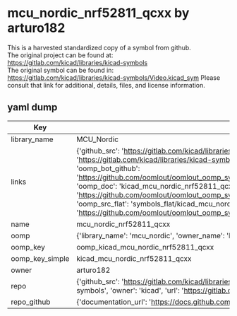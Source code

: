 # mcu_nordic_nrf52811_qcxx by arturo182  
This is a harvested standardized copy of a symbol from github.  
The original project can be found at:  
https://gitlab.com/kicad/libraries/kicad-symbols  
The original symbol can be found in:
https://gitlab.com/kicad/libraries/kicad-symbols/Video.kicad_sym
Please consult that link for additional, details, files, and license information.  
## yaml dump  
| Key | Value |  
| --- | --- |  
| library_name | MCU_Nordic |  
| links | {'github_src': 'https://gitlab.com/kicad/libraries/kicad-symbols/Video.kicad_sym', 'github_src_repo': 'https://gitlab.com/kicad/libraries/kicad-symbols', 'oomp_bot': 'kicad_mcu_nordic_nrf52811_qcxx/working', 'oomp_bot_github': 'https://github.com/oomlout/oomlout_oomp_symbol_bot/tree/main/kicad_mcu_nordic_nrf52811_qcxx/working', 'oomp_doc': 'kicad_mcu_nordic_nrf52811_qcxx/working', 'oomp_doc_github': 'https://github.com/oomlout/oomlout_oomp_symbol_doc/tree/main/kicad_mcu_nordic_nrf52811_qcxx/working', 'oomp_src_flat': 'symbols_flat/kicad_mcu_nordic_nrf52811_qcxx/working', 'oomp_src_flat_github': 'https://github.com/oomlout/oomlout_oomp_symbol_src/tree/main/kicad_mcu_nordic_nrf52811_qcxx/working'} |  
| name | mcu_nordic_nrf52811_qcxx |  
| oomp | {'library_name': 'mcu_nordic', 'owner_name': 'kicad', 'symbol_name': 'mcu_nordic_nrf52811_qcxx'} |  
| oomp_key | oomp_kicad_mcu_nordic_nrf52811_qcxx |  
| oomp_key_simple | kicad_mcu_nordic_nrf52811_qcxx |  
| owner | arturo182 |  
| repo | {'github_src': 'https://gitlab.com/kicad/libraries/kicad-symbols/Video.kicad_sym', 'name': 'libraries/kicad-symbols', 'owner': 'kicad', 'url': 'https://gitlab.com/kicad/libraries/kicad-symbols'} |  
| repo_github | {'documentation_url': 'https://docs.github.com/rest/repos/repos#get-a-repository', 'message': 'Not Found'} |  

